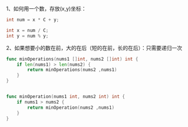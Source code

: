 1、如何用一个数，存放(x,y)坐标：

```java
int num = x * C + y;

int x = num / C;
int y = num % y;
```

2、如果想要小的数在前，大的在后（短的在前，长的在后）：只需要递归一次

```go
func minOperations(nums1 []int, nums2 []int) int {
    if len(nums1) > len(nums2) {
        return minOperations(nums2 ,nums1)
    }
}


func minOperation(nums1 int, nums2 int) int {
    if nums1 > nums2 {
        return minOperation(nums2 ,nums1)
    }
}
```
